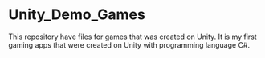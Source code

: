 # Unity_Demo_Games
This repository have files for games that was created on Unity. It is my first gaming apps that were created on Unity with programming language C#.
